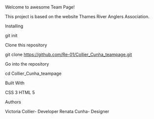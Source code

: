 Welcome to awesome Team Page!

This project is based on the website Thames River Anglers Association.

Installing

git init

Clone this repository

git clone https://github.com/Re-01/Collier_Cunha_teampage.git

Go into the repository

cd Collier_Cunha_teampage

Built With

CSS 3
HTML 5

Authors

Victoria Collier- Developer
Renata Cunha- Designer